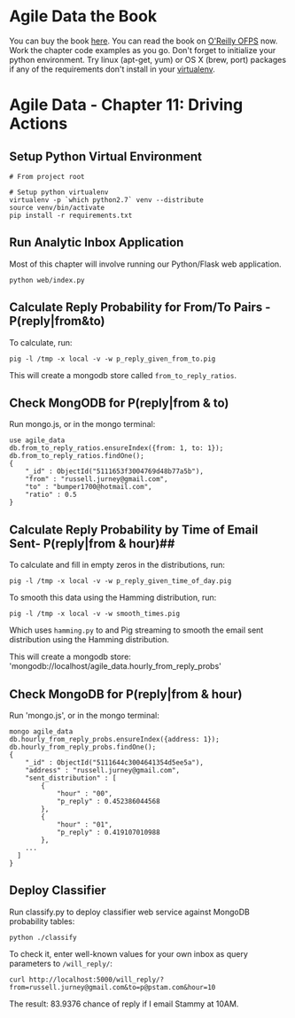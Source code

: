 Agile Data the Book
===================

You can buy the book [here](http://shop.oreilly.com/product/0636920025054.do). You can read the book on [O'Reilly OFPS](http://ofps.oreilly.com/titles/9781449326265/) now. Work the chapter code examples as you go. Don't forget to initialize your python environment. Try linux (apt-get, yum) or OS X (brew, port) packages if any of the requirements don't install in your [virtualenv](http://www.virtualenv.org/en/latest/).

Agile Data - Chapter 11: Driving Actions
===============================================================

## Setup Python Virtual Environment ##

```
# From project root

# Setup python virtualenv
virtualenv -p `which python2.7` venv --distribute
source venv/bin/activate
pip install -r requirements.txt
```

## Run Analytic Inbox Application ##

Most of this chapter will involve running our Python/Flask web application.

```
python web/index.py
```

## Calculate Reply Probability for From/To Pairs - P(reply|from&to) ##

To calculate, run:

```
pig -l /tmp -x local -v -w p_reply_given_from_to.pig
```

This will create a mongodb store called `from_to_reply_ratios`.

## Check MongODB for P(reply|from & to) ##

Run mongo.js, or in the mongo terminal:
```
use agile_data
db.from_to_reply_ratios.ensureIndex({from: 1, to: 1});
db.from_to_reply_ratios.findOne();
{
	"_id" : ObjectId("5111653f3004769d48b77a5b"),
	"from" : "russell.jurney@gmail.com",
	"to" : "bumper1700@hotmail.com",
	"ratio" : 0.5
}

```

## Calculate Reply Probability by Time of Email Sent- P(reply|from & hour)##

To calculate and fill in empty zeros in the distributions, run:

```
pig -l /tmp -x local -v -w p_reply_given_time_of_day.pig
```

To smooth this data using the Hamming distribution, run:

```
pig -l /tmp -x local -v -w smooth_times.pig
```

Which uses `hamming.py` to and Pig streaming to smooth the email sent distribution using the Hamming distribution.

This will create a mongodb store: 'mongodb://localhost/agile_data.hourly_from_reply_probs'

## Check MongoDB for P(reply|from & hour) ##

Run 'mongo.js', or in the mongo terminal:

```
mongo agile_data
db.hourly_from_reply_probs.ensureIndex({address: 1});
db.hourly_from_reply_probs.findOne();
{
	"_id" : ObjectId("5111644c3004641354d5ee5a"),
	"address" : "russell.jurney@gmail.com",
	"sent_distribution" : [
		{
			"hour" : "00",
			"p_reply" : 0.452386044568
		},
		{
			"hour" : "01",
			"p_reply" : 0.419107010988
		},
    ...
  ]
}
```

## Deploy Classifier ##

Run classify.py to deploy classifier web service against MongoDB probability tables:

```
python ./classify
```

To check it, enter well-known values for your own inbox as query parameters to `/will_reply/`:

```
curl http://localhost:5000/will_reply/?from=russell.jurney@gmail.com&to=p@pstam.com&hour=10
```

The result: 83.9376 chance of reply if I email Stammy at 10AM.
